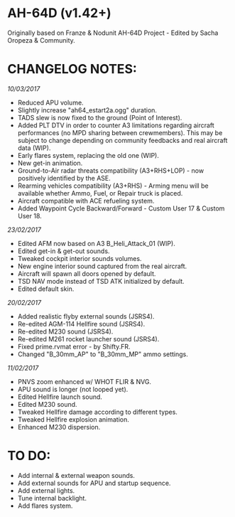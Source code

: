 # AH-64D (v1.42+)
Originally based on Franze & Nodunit AH-64D Project - Edited by Sacha Oropeza & Community.

# CHANGELOG NOTES:

*10/03/2017*
- Reduced APU volume.
- Slightly increase "ah64_estart2a.ogg" duration.
- TADS slew is now fixed to the ground (Point of Interest).
- Added PLT DTV in order to counter A3 limitations regarding aircraft performances (no MPD sharing between crewmembers). This may be subject to change depending on community feedbacks and real aircraft data (WIP).
- Early flares system, replacing the old one (WIP).
- New get-in animation.
- Ground-to-Air radar threats compatibility (A3+RHS+LOP) - now positively identified by the ASE.
- Rearming vehicles compatibility (A3+RHS) - Arming menu will be available whether Ammo, Fuel, or Repair truck is placed.
- Aircraft compatible with ACE refueling system.
- Added Waypoint Cycle Backward/Forward - Custom User 17 & Custom User 18.

*23/02/2017*
- Edited AFM now based on A3 B_Heli_Attack_01 (WIP).
- Edited get-in & get-out sounds.
- Tweaked cockpit interior sounds volumes.
- New engine interior sound captured from the real aircraft.
- Aircraft will spawn all doors opened by default.
- TSD NAV mode instead of TSD ATK initialized by default.
- Edited default skin.

*20/02/2017*
- Added realistic flyby external sounds (JSRS4).
- Re-edited AGM-114 Hellfire sound (JSRS4).
- Re-edited M230 sound (JSRS4).
- Re-edited M261 rocket launcher sound (JSRS4).
- Fixed prime.rvmat error - by Shifty.FR.
- Changed "B_30mm_AP" to "B_30mm_MP" ammo settings.

*11/02/2017*
- PNVS zoom enhanced w/ WHOT FLIR & NVG.
- APU sound is longer (not looped yet).
- Edited Hellfire launch sound.
- Edited M230 sound.
- Tweaked Hellfire damage according to different types.
- Tweaked Hellfire explosion animation.
- Enhanced M230 dispersion.

# TO DO:

- Add internal & external weapon sounds.
- Add external sounds for APU and startup sequence.
- Add external lights.
- Tune internal backlight.
- Add flares system.
